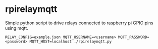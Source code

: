 # rpirelaymqtt
Simple python script to drive relays connected to raspberry pi GPIO pins using mqtt.

```
RELAY_CONFIG=example.json MQTT_USERNAME=<username> MQTT_PASSWORD=<password> MQTT_HOST=localhost ./rpirelaymqtt.py 
```
